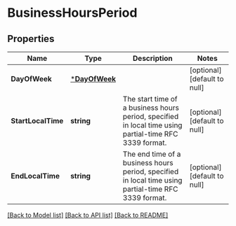 # BusinessHoursPeriod

## Properties
Name | Type | Description | Notes
------------ | ------------- | ------------- | -------------
**DayOfWeek** | [***DayOfWeek**](DayOfWeek.md) |  | [optional] [default to null]
**StartLocalTime** | **string** | The start time of a business hours period, specified in local time using partial-time RFC 3339 format. | [optional] [default to null]
**EndLocalTime** | **string** | The end time of a business hours period, specified in local time using partial-time RFC 3339 format. | [optional] [default to null]

[[Back to Model list]](../README.md#documentation-for-models) [[Back to API list]](../README.md#documentation-for-api-endpoints) [[Back to README]](../README.md)

